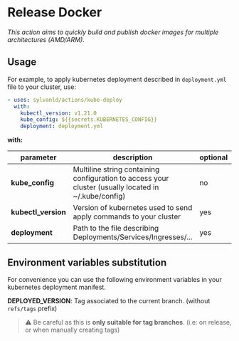 # Release Docker

*This action aims to quickly build and publish docker images for multiple architectures (AMD/ARM).*

## Usage

For example, to apply kubernetes deployment described in `deployment.yml` file to your cluster, use:

```yaml
- uses: sylvanld/actions/kube-deploy
  with:
    kubectl_version: v1.21.0
    kube_config: ${{secrets.KUBERNETES_CONFIG}}
    deployment: deployment.yml
```

**with:**

|parameter|description|optional|default|
|-|-|-|-|
|**kube_config**|Multiline string containing configuration to access your cluster (usually located in ~/.kube/config)|no|-|
|**kubectl_version**|Version of kubernetes used to send apply commands to your cluster|yes|latest stable|
|**deployment**|Path to the file describing Deployments/Services/Ingresses/... |yes|`deployment.yml`|

## Environment variables substitution

For convenience you can use the following environment variables in your kubernetes deployment manifest.

**DEPLOYED_VERSION**: Tag associated to the current branch. (without ` refs/tags` prefix)

> :warning: Be careful as this is **only suitable for tag branches**. (i.e:  on release, or when manually creating tags)
